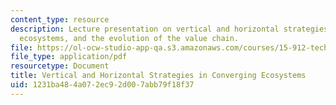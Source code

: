 ```yaml
---
content_type: resource
description: Lecture presentation on vertical and horizontal strategies in converging
  ecosystems, and the evolution of the value chain.
file: https://ol-ocw-studio-app-qa.s3.amazonaws.com/courses/15-912-technology-strategy-fall-2008/1231ba484a072ec92d007abb79f18f37_lec_14.pdf
file_type: application/pdf
resourcetype: Document
title: Vertical and Horizontal Strategies in Converging Ecosystems
uid: 1231ba48-4a07-2ec9-2d00-7abb79f18f37
---
```

